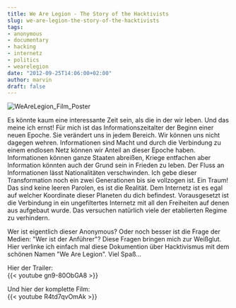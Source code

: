 ```yaml
---
title: We Are Legion - The Story of the Hacktivists
slug: we-are-legion-the-story-of-the-hacktivists
tags:
- anonymous
- documentary
- hacking
- internetz
- politics
- wearelegion
date: "2012-09-25T14:06:00+02:00"
author: marvin
draft: false
---
```

![WeAreLegion_Film_Poster](/images/WeAreLegion_Film_Poster.jpg)

Es könnte kaum eine interessante Zeit sein, als die in der wir leben.
Und das meine ich ernst! Für mich ist das Informationszeitalter der
Beginn einer neuen Epoche. Sie verändert uns in jedem Bereich. Wir
können uns nicht dagegen wehren. Informationen sind Macht und durch die
Verbindung zu einem endlosen Netz können wir Anteil an dieser Epoche
haben. Informationen können ganze Staaten abreißen, Kriege entfachen
aber Information könnten auch der Grund sein in Frieden zu leben. Der
Fluss an Informationen lässt Nationalitäten verschwinden. Ich gebe
dieser Transformation noch ein zwei Generationen bis sie vollzogen ist.
Ein Traum! Das sind keine leeren Parolen, es ist die Realität. Dem
Internetz ist es egal auf welcher Koordinate dieser Planeten du dich
befindest. Vorausgesetzt ist die Verbindung in ein ungefiltertes
Internetz mit all den Freiheiten auf denen aus aufgebaut wurde. Das
versuchen natürlich viele der etablierten Regime zu verhindern.

Wer ist eigentlich dieser Anonymous? Oder noch besser ist die Frage der
Medien: "Wer ist der Anführer"? Diese Fragen bringen mich zur Weißglut.
Hier verlinke ich einfach mal diese Dokumention über Hacktivismus mit
dem schönen Namen "We Are Legion". Viel Spaß...

Hier der Trailer:  
{{< youtube gn9-80ObGA8 >}}

Und hier der komplette Film:  
{{< youtube R4td7qvOmAk >}}